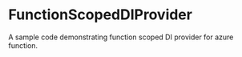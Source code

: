 # FunctionScopedDIProvider
A sample code demonstrating function scoped DI provider for azure function.
